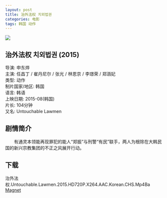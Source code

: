 ```yaml
---
layout: post
title: 治外法权 치외법권
categories: 电影
tags: 韩国 动作
---
```


[![](http://i3.piimg.com/65016fe9be0c012at.jpg)](http://i3.piimg.com/65016fe9be0c012a.jpg)

## 治外法权 치외법권 (2015)
导演: 申东烨  
主演: 任昌丁 / 崔丹尼尔 / 张光 / 林恩京 / 李璟荣 / 郑涵妃  
类型: 动作  
制片国家/地区: 韩国  
语言: 韩语  
上映日期: 2015-08(韩国)  
片长: 104分钟  
又名: Untouchable Lawmen

## 剧情简介
　　有通灵本领能再现罪犯的能人“郑振”与刑警“有民”联手，两人为根除在大韩民国的新兴宗教集团的不正之风展开行动。

## 下载
治外法权.Untouchable.Lawmen.2015.HD720P.X264.AAC.Korean.CHS.Mp4Ba  
[Magnet](magnet:?xt=urn:btih:a14c15d86aaccea28d12c3212678553ebac25141&tr=http://bt.mp4ba.com:2710/announce)
